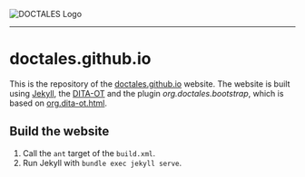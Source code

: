 ![DOCTALES Logo](https://doctales.github.io/images/doctales-logo-without-subtitle.svg)

- - - -

doctales.github.io
==================

This is the repository of the [doctales.github.io](https://doctales.github.io/) website. The website is built using [Jekyll](https://jekyllrb.com/), the [DITA-OT](http://dita-ot.github.io/) and the plugin *org.doctales.bootstrap*, which is based on [org.dita-ot.html](https://github.com/dita-ot/org.dita-ot.html).


## Build the website

1. Call the `ant` target of the `build.xml`.
2. Run Jekyll with `bundle exec jekyll serve`.